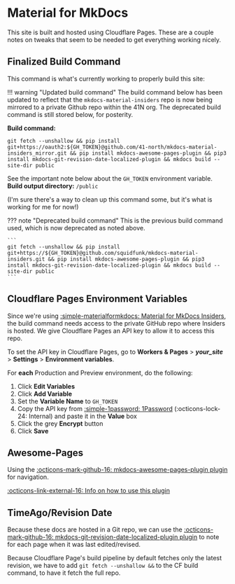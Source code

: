 # Material for MkDocs

This site is  built and hosted using Cloudflare Pages. These are a couple notes on tweaks that seem to be needed to get everything working nicely.

## Finalized Build Command
This command is what's currently working to properly build this site:  

!!! warning "Updated build command"
    The build command below has been updated to reflect that the `mkdocs-material-insiders` repo is now being mirrored to a private Github repo within the 41N org. The deprecated build command is still stored below, for posterity.

**Build command:**  
```
git fetch --unshallow && pip install git+https://oauth2:${GH_TOKEN}@github.com/41-north/mkdocs-material-insiders_mirror.git && pip install mkdocs-awesome-pages-plugin && pip3 install mkdocs-git-revision-date-localized-plugin && mkdocs build --site-dir public
```
See the important note below about the `GH_TOKEN` environment variable.  
**Build output directory:** `/public`

(I'm sure there's a way to clean up this command some, but it's what is working for me for now!)

??? note "Deprecated build command"
    This is the previous build command used, which is now deprecated as noted above.

    ```
    git fetch --unshallow && pip install git+https://${GH_TOKEN}@github.com/squidfunk/mkdocs-material-insiders.git && pip install mkdocs-awesome-pages-plugin && pip3 install mkdocs-git-revision-date-localized-plugin && mkdocs build --site-dir public
    ```

## Cloudflare Pages Environment Variables
Since we're using [:simple-materialformkdocs: Material for MkDocs Insiders](https://squidfunk.github.io/mkdocs-material/insiders/), the build command needs access to the private GitHub repo where Insiders is hosted. We give Cloudflare Pages an API key to allow it to access this repo.

To set the API key in Cloudflare Pages, go to **Workers & Pages** > ***your_site*** > **Settings** > **Environment variables**. 

For **each** Production and Preview environment, do the following:

1. Click **Edit Variables**
2. Click **Add Variable**
3. Set the **Variable Name** to `GH_TOKEN`
4. Copy the API key from [:simple-1password: 1Password](https://start.1password.com/open/i?a=B5NVCNGFJBCCLCDCN5FKFPGVBI&v=jsiictzq3qvzmkew4xt5mjqi6u&i=lefcltdoiybedpaadhyoaqmsem&h=starcatbrands.1password.com) (:octicons-lock-24: Internal) and paste it in the **Value** box
5. Click the grey **Encrypt** button
6. Click **Save**

## Awesome-Pages
Using the [:octicons-mark-github-16: mkdocs-awesome-pages-plugin plugin](https://github.com/lukasgeiter/mkdocs-awesome-pages-plugin) for navigation.

[:octicons-link-external-16: Info on how to use this plugin](https://github.com/lukasgeiter/mkdocs-awesome-pages-plugin?tab=readme-ov-file#features)

## TimeAgo/Revision Date
Because these docs are hosted in a Git repo, we can use the [:octicons-mark-github-16: mkdocs-git-revision-date-localized-plugin plugin](https://github.com/timvink/mkdocs-git-revision-date-localized-plugin) to note for each page when it was last edited/revised.

Because Cloudflare Page's build pipeline by default fetches only the latest revision, we have to add `git fetch --unshallow &&` to the CF build command, to have it fetch the full repo.
